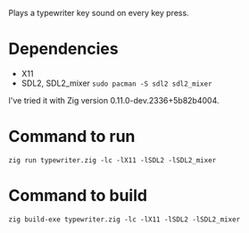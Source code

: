 Plays a typewriter key sound on every key press.

# Dependencies
- X11
- SDL2, SDL2_mixer `sudo pacman -S sdl2 sdl2_mixer`

I've tried it with Zig version 0.11.0-dev.2336+5b82b4004.

# Command to run
`zig run typewriter.zig -lc -lX11 -lSDL2 -lSDL2_mixer`

# Command to build
`zig build-exe typewriter.zig -lc -lX11 -lSDL2 -lSDL2_mixer`
